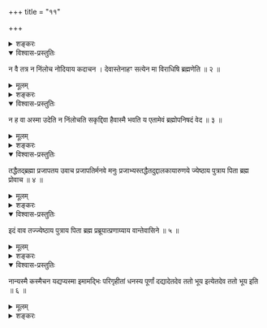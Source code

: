 +++
title = "११"

+++

<details><summary>शङ्करः</summary>

अथ तत ऊर्ध्व उदेत्य नैवोदेता नास्तमेतैकल एव मध्ये स्थाता तदेष श्लोकः ॥ १
॥

कृत्वैवमुदयास्तमनेन प्राणिनां स्वकर्मफलभोगनिमित्तमनुग्रहम् ,
तत्कर्मफलभोगक्षये तानि प्राणिजातान्यात्मनि
संहृत्य, अथ ततः तस्मादनन्तरं प्राण्यनुग्रहकालादूर्ध्वः सन्
आत्मन्युदेत्य उद्गंय यान्प्रत्युदेति तेषां प्राणिनामभावात्
स्वात्मस्थः नैवोदेता नास्तमेता एकलः अद्वितीयः अनवयवः
मध्ये स्वात्मन्येव स्थाता । तत्र कश्चिद्विद्वान्वस्वादिसमानचरणः
रोहिताद्यमृतभोगभागी यथोक्तक्रमेण स्वात्मानं
सवितारमात्मत्वेनोपेत्य समाहितः सन् एतं मन्त्रं
दृष्ट्वा उत्थितः अन्यस्मै पृष्टवते जगाद यतस्त्वमागतो
ब्रह्मलोकात् किं तत्राप्यहोरात्राभ्यां
परिवर्तमानः सविता प्राणिनामायुः क्षपयति यथेहास्माकम्
; इत्येवं पृष्टः प्रत्याह — तत् तत्र यथा पृष्टे यथोक्ते च अर्थे एष
श्लोको भवति तेनोक्तो योगिनेति श्रुतेर्वचनमिदम् ॥
</details>

<details open><summary>विश्वास-प्रस्तुतिः</summary>

न वै तत्र न निंलोच नोदियाय कदाचन । देवास्तेनाहꣳ सत्येन मा विराधिषि
ब्रह्मणेति ॥ २ ॥
</details>

<details><summary>मूलम्</summary>

न वै तत्र न निंलोच नोदियाय कदाचन । देवास्तेनाहꣳ सत्येन मा विराधिषि
ब्रह्मणेति ॥ २ ॥
</details>

<details><summary>शङ्करः</summary>

न वै तत्र यतोऽहं ब्रह्मलोकादागतः तस्मिन्न वै तत्र एतदस्ति यत्पृच्छसि । न
हि तत्र निंलोच अस्तमगमत्सविता न च उदियाय उद्गतः कुतश्चित् कदाचन
कस्मिंश्चिदपि काले इति । उदयास्तमयवर्जितः ब्रह्मलोकः
इत्यनुपपन्नम् इत्युक्तः शपथमिव प्रतिपेदे हे देवाः साक्षिणो यूयं
शृणुत, यथा मयोक्तं सत्यं वचः तेन सत्येन अहं ब्रह्मणा
ब्रह्मस्वरूपेण मा विराधिषि मा विरुध्येयम् ,
अप्राप्तिर्ब्रह्मणो मम मा भूदित्यर्थः ॥

सत्यं तेनोक्तमित्याह श्रुतिः —
</details>

<details open><summary>विश्वास-प्रस्तुतिः</summary>

न ह वा अस्मा उदेति न निंलोचति सकृद्दिवा हैवास्मै भवति य एतामेवं
ब्रह्मोपनिषदं वेद ॥ ३ ॥
</details>

<details><summary>मूलम्</summary>

न ह वा अस्मा उदेति न निंलोचति सकृद्दिवा हैवास्मै भवति य एतामेवं
ब्रह्मोपनिषदं वेद ॥ ३ ॥
</details>

<details><summary>शङ्करः</summary>

न ह वा अस्मै यथोक्तब्रह्मविदे न उदेति न निंलोचति नास्तमेति, किं तु
ब्रह्मविदेऽस्मै सकृद्दिवा हैव सदैव अहर्भवति,
स्वयञ्ज्योतिष्ट्वात् ; य एतां यथोक्तां
ब्रह्मोपनिषदं वेदगुह्यं वेद, एवं तन्त्रेण वंशादित्रयं
प्रत्यमृतसम्बन्धं च यच्च अन्यदवोचाम एवं
जानातीत्यर्थः । विद्वान् उदयास्तमयकालापरिच्छेद्यं नित्यमजं ब्रह्म
भवतीत्यर्थः ॥
</details>

<details open><summary>विश्वास-प्रस्तुतिः</summary>

तद्धैतद्ब्रह्मा प्रजापतय उवाच प्रजापतिर्मनवे मनुः
प्रजाभ्यस्तद्धैतदुद्दालकायारुणये
ज्येष्ठाय पुत्राय पिता ब्रह्म प्रोवाच ॥ ४ ॥
</details>

<details><summary>मूलम्</summary>

तद्धैतद्ब्रह्मा प्रजापतय उवाच प्रजापतिर्मनवे मनुः
प्रजाभ्यस्तद्धैतदुद्दालकायारुणये
ज्येष्ठाय पुत्राय पिता ब्रह्म प्रोवाच ॥ ४ ॥
</details>

<details><summary>शङ्करः</summary>

तद्धैतत् मधुज्ञानं ब्रह्मा हिरण्यगर्भः विराजे प्रजापतये उवाच ; सोऽपि
मनवे ; मनुरिक्ष्वाक्वाद्याभ्यः प्रजाभ्यः प्रोवाचेति विद्यां
स्तौति — ब्रह्मादिविशिष्टक्रमागतेति । किं च, तद्धैतत्
मधुज्ञानम् उद्दालकाय आरुणये पिता ब्रह्मविज्ञानं
ज्येष्ठाय पुत्राय प्रोवाच ॥
</details>

<details open><summary>विश्वास-प्रस्तुतिः</summary>

इदं वाव तज्ज्येष्ठाय पुत्राय पिता ब्रह्म प्रब्रूयात्प्रणाय्याय
वान्तेवासिने ॥ ५ ॥
</details>

<details><summary>मूलम्</summary>

इदं वाव तज्ज्येष्ठाय पुत्राय पिता ब्रह्म प्रब्रूयात्प्रणाय्याय
वान्तेवासिने ॥ ५ ॥
</details>

<details><summary>शङ्करः</summary>

इदं वाव तद्यथोक्तम् अन्योऽपि ज्येष्ठाय पुत्राय सर्वप्रियार्हाय ब्रह्म
प्रब्रूयात् । प्रणाय्याय वा योग्याय अन्तेवासिने शिष्याय ॥
</details>

<details open><summary>विश्वास-प्रस्तुतिः</summary>

नान्यस्मै कस्मैचन यद्यप्यस्मा इमामद्भिः परिगृहीतां धनस्य पूर्णां
दद्यादेतदेव ततो भूय इत्येतदेव ततो भूय इति ॥ ६ ॥
</details>

<details><summary>मूलम्</summary>

नान्यस्मै कस्मैचन यद्यप्यस्मा इमामद्भिः परिगृहीतां धनस्य पूर्णां
दद्यादेतदेव ततो भूय इत्येतदेव ततो भूय इति ॥ ६ ॥
</details>

<details><summary>शङ्करः</summary>

नान्यस्मै कस्मैचन प्रब्रूयात् । तीर्थद्वयमनुज्ञातमनेकेषां प्राप्तानां
तीर्थानामाचार्यादीनाम् । कस्मात्पुनस्तीर्थसङ्कोचनं विद्यायाः
कृतमिति, आह — यद्यपि अस्मै आचार्याय इमां कश्चित्पृथिवीम्
अद्भिः परिगृहीतां समुद्रपरिवेष्टितां समस्तामपि दद्यात् , अस्या
विद्याया निष्क्रयार्थम् , आचार्याय धनस्य पूर्णां सम्पन्नां
भोगोपकरणैः ; नासावस्य निष्क्रयः, यस्मात् ततोऽपि
दानात् एतदेव यन्मधुविद्यादानं भूयः बहुतरफलमित्यर्थः ।
द्विरभ्यासः आदरार्थः ॥

इति एकादशखण्डभाष्यम् ॥
</details>